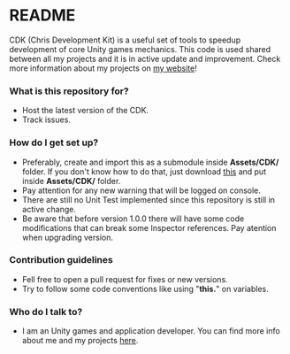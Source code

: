 # README #

CDK (Chris Development Kit) is a useful set of tools to speedup development of core Unity games mechanics. This code is used shared between all my projects and it is in active update and improvement. Check more information about my projects on [my website](https://chrisdbhr.github.io)!

### What is this repository for? ###

* Host the latest version of the CDK.
* Track issues.

### How do I get set up? ###

* Preferably, create and import this as a submodule inside **Assets/CDK/** folder. If you don't know how to do that, just download [this](https://github.com/Chrisdbhr/CDK/archive/master.zip) and put inside **Assets/CDK/** folder.
* Pay attention for any new warning that will be logged on console.
* There are still no Unit Test implemented since this repository is still in active change.
* Be aware that before version 1.0.0 there will have some code modifications that can break some Inspector references. Pay atention when upgrading version.

### Contribution guidelines ###

* Fell free to open a pull request for fixes or new versions.
* Try to follow some code conventions like using "**this.**" on variables.

### Who do I talk to? ###

* I am an Unity games and application developer. You can find more info about me and my projects [here](https://chrisdbhr.github.io).
